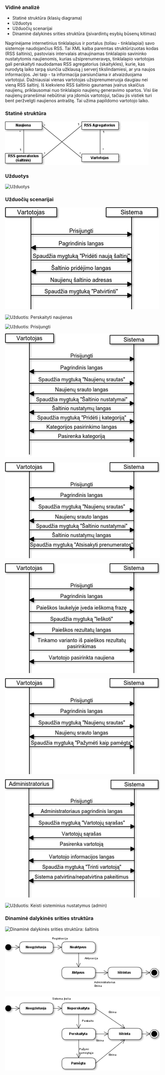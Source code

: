 ### Vidinė analizė

- Statinė struktūra (klasių diagrama)
- Užduotys
- Užduočių scenarijai
- Dinaminė dalykinės srities struktūra (įsivardintų esybių būsenų kitimas)

Nagrinėjame internetinius tinklalapius ir portalus (toliau - tinklalapiai) savo
sistemoje naudojančius RSS. Tai XML kalba paremtas struktūrizuotas kodas (RSS
šaltinis), pastoviais intervalais atnaujinamas tinklalapio savininko
nustatytomis naujienomis, kurias užsiprenumeravęs, tinklalapio vartotojas gali
perskaityti naudodamas RSS agregatorius (skaitykles), kurie, kas nurodytą laiko
tarpą siunčia užklausą į serverį tikslindamiesi, ar yra naujos informacijos.
Jei taip - ta informacija parsiunčiama ir atvaizduojama vartotojui. Dažniausiai
vienas vartotojas užsiprenumeruoja daugiau nei vieną RSS šaltinį. Iš kiekvieno
RSS šaltinio gaunamas įvairus skaičius naujienų, priklausomai nuo tinklalapio
naujienų generavimo spartos. Visi šie naujienų pranešimai nebūtinai yra įdomūs
vartotojui, tačiau jis vistiek turi bent peržvelgti naujienos antraštę.  Tai
užima papildomo vartotojo laiko.  

### Statinė struktūra

![Statinė strūktura](projektas/img/Statine_struktura.png)

### Užduotys

![Užduotys](projektas/img/Užduotys.png)

### Užduočių scenarijai

![Užduotis: Pridėti naują šaltinį](projektas/img/Užduotis_Pridėti_naują_šaltinį.png)  

![Užduotis: Perskaityti naujienas](projektas/img/Užduotis_Perskaityti_naujienas.png)  

![Užduotis: Prisijungti](projektas/img/Užduotis_Prisijungti.png)  

![Užduotis: Priskirti kategoriją](projektas/img/Užduotis_Priskirti_kategoriją.png)  

![Užduotis: Pašalinti šaltinį](projektas/img/Užduotis_Pašalinti_šaltinį.png)  

![Užduotis: Paieška tarp naujienų](projektas/img/Užduotis_Paieška_tarp_naujienų.png)  

![Užduotis: Pažymėti pamėgtąja](projektas/img/Užduotis_Pažymėti_pamėgtąja.png)  

![Užduotis: Šalinti vartotoja (admin)](projektas/img/Užduotis_šalinti_vartotoja.png)  

![Užduotis: Keisti sisteminius nustatymus (admin)](projektas/img/Užduotis_admin_keisti_sist_nust.png)  

### Dinaminė dalykinės srities struktūra

![Dinaminė dalykinės srities struktūra: šaltinis](projektas/img/DASS_šaltinis.png)  

![Dinaminė dalykinės srities struktūra: vartotojas](projektas/img/DASS_vartotojas.png)  

![Dinaminė dalykinės srities struktūra: naujiena](projektas/img/DASS_naujiena.png)  

